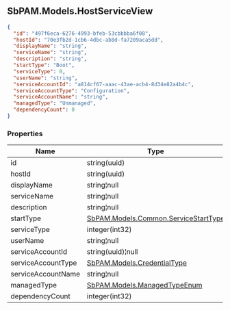 
<h2 id="tocS_SbPAM.Models.HostServiceView">SbPAM.Models.HostServiceView</h2>

<a id="schemasbpam.models.hostserviceview"></a>
<a id="schema_SbPAM.Models.HostServiceView"></a>
<a id="tocSsbpam.models.hostserviceview"></a>
<a id="tocssbpam.models.hostserviceview"></a>

```json
{
  "id": "497f6eca-6276-4993-bfeb-53cbbbba6f08",
  "hostId": "70e3fb2d-1cb6-4dbc-ab8d-fa7209aca5dd",
  "displayName": "string",
  "serviceName": "string",
  "description": "string",
  "startType": "Boot",
  "serviceType": 0,
  "userName": "string",
  "serviceAccountId": "a814cf67-aaac-43ae-acb4-8d34e82a4b4c",
  "serviceAccountType": "Configuration",
  "serviceAccountName": "string",
  "managedType": "Unmanaged",
  "dependencyCount": 0
}

```

### Properties

|Name|Type|Required|Restrictions|Description|
|---|---|---|---|---|
|id|string(uuid)|false|none|none|
|hostId|string(uuid)|false|none|none|
|displayName|string¦null|false|none|none|
|serviceName|string¦null|false|none|none|
|description|string¦null|false|none|none|
|startType|[SbPAM.Models.Common.ServiceStartType](../Models/sbpam.models.common.servicestarttype.md)|false|none|none|
|serviceType|integer(int32)|false|none|none|
|userName|string¦null|false|none|none|
|serviceAccountId|string(uuid)¦null|false|none|none|
|serviceAccountType|[SbPAM.Models.CredentialType](../Models/sbpam.models.credentialtype.md)|false|none|none|
|serviceAccountName|string¦null|false|none|none|
|managedType|[SbPAM.Models.ManagedTypeEnum](../Models/sbpam.models.managedtypeenum.md)|false|none|none|
|dependencyCount|integer(int32)|false|none|none|


